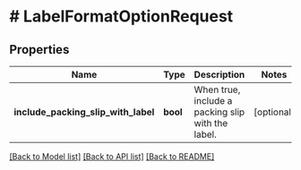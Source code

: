 # # LabelFormatOptionRequest

## Properties

Name | Type | Description | Notes
------------ | ------------- | ------------- | -------------
**include_packing_slip_with_label** | **bool** | When true, include a packing slip with the label. | [optional]

[[Back to Model list]](../../README.md#models) [[Back to API list]](../../README.md#endpoints) [[Back to README]](../../README.md)

